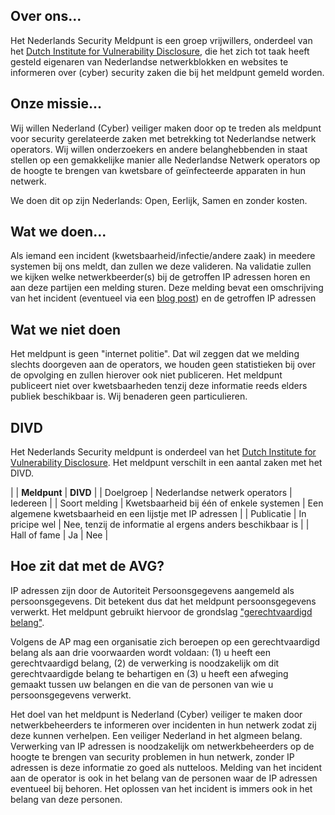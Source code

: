 
## Over ons...

Het Nederlands Security Meldpunt is een groep vrijwillers, onderdeel van het [Dutch Institute for Vulnerability Disclosure](https://divd.nl), die het zich tot taak heeft gesteld eigenaren van Nederlandse netwerkblokken en websites te informeren over (cyber) security zaken die bij het meldpunt gemeld worden.

## Onze missie...

Wij willen Nederland (Cyber) veiliger maken door op te treden als meldpunt voor security gerelateerde zaken met betrekking tot Nederlandse netwerk operators. Wij willen onderzoekers en andere belanghebbenden in staat stellen op een gemakkelijke manier alle Nederlandse Netwerk operators op de hoogte te brengen van kwetsbare of geïnfecteerde apparaten in hun netwerk.

We doen dit op zijn Nederlands: Open, Eerlijk, Samen en zonder kosten.

## Wat we doen...

Als iemand een incident (kwetsbaarheid/infectie/andere zaak) in meedere systemen bij ons meldt, dan zullen we deze valideren. Na validatie zullen we kijken welke netwerkbeerder(s) bij de getroffen IP adressen horen en aan deze partijen een melding sturen. Deze melding bevat een omschrijving van het incident (eventueel via een [blog post](/blog/)) en de getroffen IP adressen

## Wat we **niet** doen

Het meldpunt is geen "internet politie". Dat wil zeggen dat we melding slechts doorgeven aan de operators, we houden geen statistieken bij over de opvolging en zullen hierover ook niet publiceren. Het meldpunt publiceert niet over kwetsbaarheden tenzij deze informatie reeds elders publiek beschikbaar is.
Wij benaderen geen particulieren.

## DIVD

Het Nederlands Security meldpunt is onderdeel van het [Dutch Institute for Vulnerability Disclosure](https://divd.nl). Het meldpunt verschilt in een aantal zaken met het DIVD.

|                      | **Meldpunt**                             | **DIVD** |
| Doelgroep            | Nederlandse netwerk operators            | Iedereen |
| Soort melding        | Kwetsbaarheid bij één of enkele systemen | Een algemene kwetsbaarheid en een lijstje met IP adressen |
| Publicatie           | In pricipe wel                           | Nee, tenzij de informatie al ergens anders beschikbaar is |
| Hall of fame         | Ja                                       | Nee |

## Hoe zit dat met de AVG?

IP adressen zijn door de Autoriteit Persoonsgegevens aangemeld als persoonsgegevens. Dit betekent dus dat het meldpunt persoonsgegevens verwerkt. Het meldpunt gebruikt hiervoor de grondslag ["gerechtvaardigd belang"](https://autoriteitpersoonsgegevens.nl/nl/onderwerpen/algemene-informatie-avg/mag-u-persoonsgegevens-verwerken). 

Volgens de AP mag een organisatie zich beroepen op een gerechtvaardigd belang als aan drie voorwaarden wordt voldaan:
(1) u heeft een gerechtvaardigd belang, 
(2) de verwerking is noodzakelijk om dit gerechtvaardigde belang te behartigen en 
(3) u heeft een afweging gemaakt tussen uw belangen en die van de personen van wie u persoonsgegevens verwerkt.

Het doel van het meldpunt is Nederland (Cyber) veiliger te maken door netwerkbeheerders te informeren over incidenten in hun netwerk zodat zij deze kunnen verhelpen. Een veiliger Nederland in het algmeen belang.
Verwerking van IP adressen is noodzakelijk om netwerkbeheerders op de hoogte te brengen van security problemen in hun netwerk, zonder IP adressen is deze informatie zo goed als nutteloos.
Melding van het incident aan de operator is ook in het belang van de personen waar de IP adressen eventueel bij behoren. Het oplossen van het incident is immers ook in het belang van deze personen.
